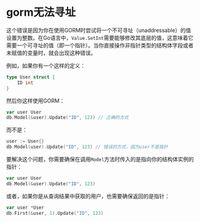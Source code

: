 # gorm无法寻址


这个错误是因为你在使用GORM时尝试将一个不可寻址（unaddressable）的值设置为整数。在Go语言中，`Value.SetInt`需要能够修改其底层的值，这意味着它需要一个可寻址的值（即一个指针）。当你直接操作非指针类型的结构体字段或者未赋值的变量时，就会出现这种错误。

例如，如果你有一个这样的定义：

```go
type User struct {
    ID int
}
```

然后你这样使用GORM：

```go
var user User
db.Model(&user).Update("ID", 123) // 正确的方式
```

而不是：

```go
user := User{}
db.Model(user).Update("ID", 123) // 错误的方式，因为user不是指针
```

要解决这个问题，你需要确保在调用`Model`方法时传入的是指向你的结构体实例的指针：

```go
var user User
db.Model(&user).Update("ID", 123)
```

或者，如果你是从查询结果中获取的用户，也需要确保返回的是指针：

```go
var user *User
db.First(&user, 1).Update("ID", 123)
```